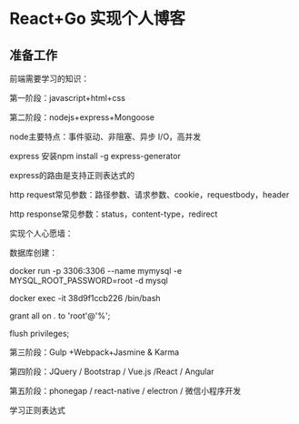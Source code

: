 # React+Go 实现个人博客

## 准备工作

前端需要学习的知识：

第一阶段：javascript+html+css

第二阶段：nodejs+express+Mongoose 

node主要特点：事件驱动、非阻塞、异步 I/O，高并发

express 安装npm install -g express-generator

express的路由是支持正则表达式的

http request常见参数：路径参数、请求参数、cookie，requestbody，header

http response常见参数：status，content-type，redirect

实现个人心愿墙：

数据库创建：

docker run -p 3306:3306 --name mymysql -e MYSQL_ROOT_PASSWORD=root -d mysql

docker exec -it 38d9f1ccb226 /bin/bash

grant all on *.* to 'root'@'%';

flush privileges;

第三阶段：Gulp +Webpack+Jasmine & Karma

第四阶段：JQuery / Bootstrap / Vue.js /React / Angular

第五阶段：phonegap / react-native / electron / 微信小程序开发

学习正则表达式











